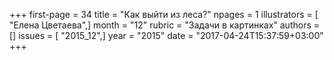 +++
first-page = 34
title = "Как выйти из леса?"
npages = 1
illustrators = [ "Елена Цветаева",]
month = "12"
rubric = "Задачи в картинках"
authors = []
issues = [ "2015_12",]
year = "2015"
date = "2017-04-24T15:37:59+03:00"
+++
